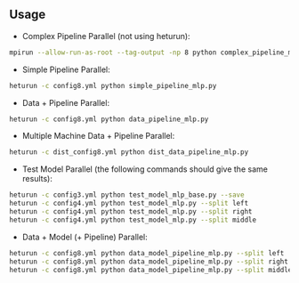 ## Usage
* Complex Pipeline Parallel (not using heturun):
```bash
mpirun --allow-run-as-root --tag-output -np 8 python complex_pipeline_mlp.py
```

* Simple Pipeline Parallel:
```bash
heturun -c config8.yml python simple_pipeline_mlp.py
```

* Data + Pipeline Parallel:
```bash
heturun -c config8.yml python data_pipeline_mlp.py
```

* Multiple Machine Data + Pipeline Parallel:
```bash
heturun -c dist_config8.yml python dist_data_pipeline_mlp.py
```

* Test Model Parallel (the following commands should give the same results):
```bash
heturun -c config3.yml python test_model_mlp_base.py --save
heturun -c config4.yml python test_model_mlp.py --split left
heturun -c config4.yml python test_model_mlp.py --split right
heturun -c config4.yml python test_model_mlp.py --split middle
```

* Data + Model (+ Pipeline) Parallel:
```bash
heturun -c config8.yml python data_model_pipeline_mlp.py --split left
heturun -c config8.yml python data_model_pipeline_mlp.py --split right
heturun -c config8.yml python data_model_pipeline_mlp.py --split middle
```
